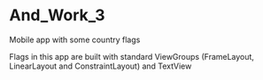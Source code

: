 # And_Work_3
Mobile app with some country flags

Flags in this app are built with standard ViewGroups (FrameLayout, LinearLayout and ConstraintLayout) and TextView
